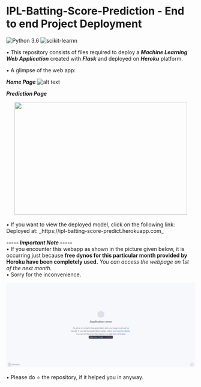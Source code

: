 # IPL-Batting-Score-Prediction - End to end Project Deployment

![Python 3.6](https://img.shields.io/badge/Python-3.6-brightgreen.svg) ![scikit-learnn](https://img.shields.io/badge/Library-Scikit_Learn-orange.svg)

• This repository consists of files required to deploy a ___Machine Learning Web Application___ created with ___Flask___  and deployed on ___Heroku___ platform.

• A glimpse of the web app:

___Home Page___
![alt text](https://github.com/ajaygosavi835/IPL-Score-Prediction/blob/main/readme_resources/UX-1.PNG)



 ___Prediction Page___

<p align="center">
  <img width="460" height="300" src="https://github.com/ajaygosavi835/IPL-Score-Prediction/blob/main/readme_resources/UX-2.gif">
</p>
• If you want to view the deployed model, click on the following link:<br />
Deployed at: _https://ipl-batting-score-predict.herokuapp.com_

_**----- Important Note -----**_<br />
• If you encounter this webapp as shown in the picture given below, it is occurring just because **free dynos for this particular month provided by Heroku have been completely used.** _You can access the webpage on 1st of the next month._<br />
• Sorry for the inconvenience.

![Heroku-Error](readme_resources/application-error.png)


• Please do ⭐ the repository, if it helped you in anyway.



 
